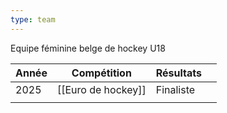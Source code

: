 ```yaml
---
type: team
---
```

Equipe féminine belge de hockey U18

| Année | Compétition        | Résultats |     |
| ----- | ------------------ | --------- | --- |
| 2025  | [[Euro de hockey]] | Finaliste |     |
|       |                    |           |     |